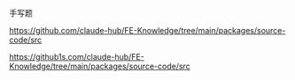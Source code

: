 手写题

https://github.com/claude-hub/FE-Knowledge/tree/main/packages/source-code/src



https://github1s.com/claude-hub/FE-Knowledge/tree/main/packages/source-code/src